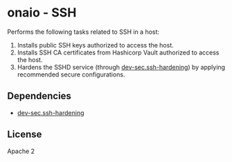onaio - SSH
=========

Performs the following tasks related to SSH in a host:

1. Installs public SSH keys authorized to access the host.
1. Installs SSH CA certificates from Hashicorp Vault authorized to access the host.
1. Hardens the SSHD service (through [dev-sec.ssh-hardening](https://github.com/dev-sec/ansible-ssh-hardening)) by applying recommended secure configurations.

Dependencies
------------

- [dev-sec.ssh-hardening](https://github.com/dev-sec/ansible-ssh-hardening)

License
-------

Apache 2

